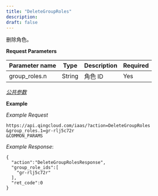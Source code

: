 ```yaml
---
title: "DeleteGroupRoles"
description: 
draft: false
---
```




删除角色。

**Request Parameters**

| Parameter name | Type | Description | Required |
| --- | --- | --- | --- |
| group_roles.n | String | 角色 ID | Yes |

[_公共参数_](../../../parameters/)

**Example**

_Example Request_

```
https://api.qingcloud.com/iaas/?action=DeleteGroupRoles
&group_roles.1=gr-rlj5c72r
&COMMON_PARAMS
```

_Example Response_:

```
{
  "action":"DeleteGroupRolesResponse",
  "group_role_ids":[
    "gr-rlj5c72r"
  ],
  "ret_code":0
}
```
